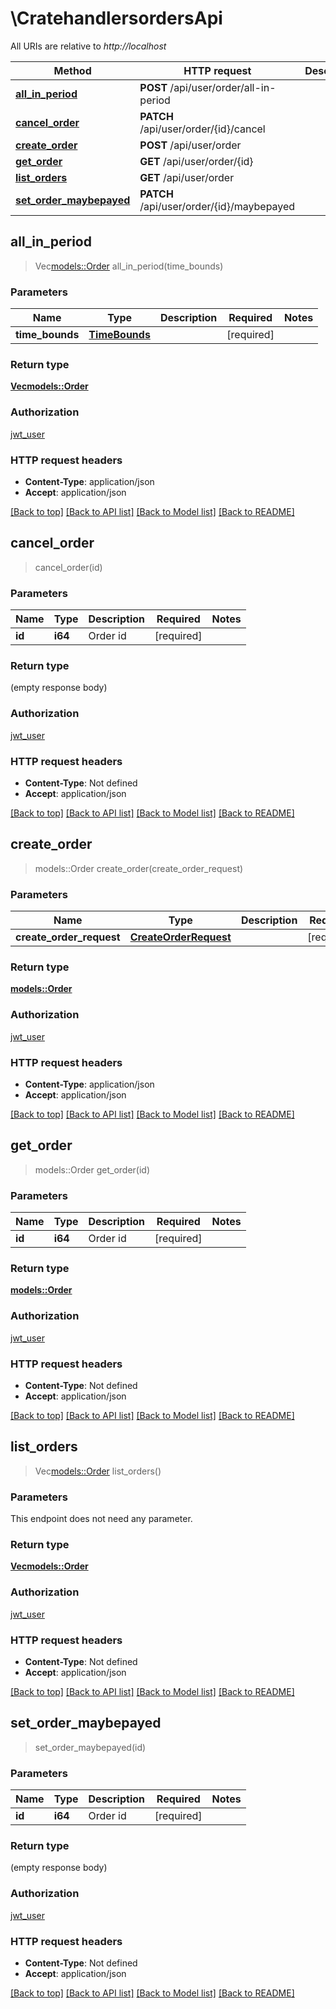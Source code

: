 # \CratehandlersordersApi

All URIs are relative to *http://localhost*

Method | HTTP request | Description
------------- | ------------- | -------------
[**all_in_period**](CratehandlersordersApi.md#all_in_period) | **POST** /api/user/order/all-in-period | 
[**cancel_order**](CratehandlersordersApi.md#cancel_order) | **PATCH** /api/user/order/{id}/cancel | 
[**create_order**](CratehandlersordersApi.md#create_order) | **POST** /api/user/order | 
[**get_order**](CratehandlersordersApi.md#get_order) | **GET** /api/user/order/{id} | 
[**list_orders**](CratehandlersordersApi.md#list_orders) | **GET** /api/user/order | 
[**set_order_maybepayed**](CratehandlersordersApi.md#set_order_maybepayed) | **PATCH** /api/user/order/{id}/maybepayed | 



## all_in_period

> Vec<models::Order> all_in_period(time_bounds)


### Parameters


Name | Type | Description  | Required | Notes
------------- | ------------- | ------------- | ------------- | -------------
**time_bounds** | [**TimeBounds**](TimeBounds.md) |  | [required] |

### Return type

[**Vec<models::Order>**](Order.md)

### Authorization

[jwt_user](../README.md#jwt_user)

### HTTP request headers

- **Content-Type**: application/json
- **Accept**: application/json

[[Back to top]](#) [[Back to API list]](../README.md#documentation-for-api-endpoints) [[Back to Model list]](../README.md#documentation-for-models) [[Back to README]](../README.md)


## cancel_order

> cancel_order(id)


### Parameters


Name | Type | Description  | Required | Notes
------------- | ------------- | ------------- | ------------- | -------------
**id** | **i64** | Order id | [required] |

### Return type

 (empty response body)

### Authorization

[jwt_user](../README.md#jwt_user)

### HTTP request headers

- **Content-Type**: Not defined
- **Accept**: application/json

[[Back to top]](#) [[Back to API list]](../README.md#documentation-for-api-endpoints) [[Back to Model list]](../README.md#documentation-for-models) [[Back to README]](../README.md)


## create_order

> models::Order create_order(create_order_request)


### Parameters


Name | Type | Description  | Required | Notes
------------- | ------------- | ------------- | ------------- | -------------
**create_order_request** | [**CreateOrderRequest**](CreateOrderRequest.md) |  | [required] |

### Return type

[**models::Order**](Order.md)

### Authorization

[jwt_user](../README.md#jwt_user)

### HTTP request headers

- **Content-Type**: application/json
- **Accept**: application/json

[[Back to top]](#) [[Back to API list]](../README.md#documentation-for-api-endpoints) [[Back to Model list]](../README.md#documentation-for-models) [[Back to README]](../README.md)


## get_order

> models::Order get_order(id)


### Parameters


Name | Type | Description  | Required | Notes
------------- | ------------- | ------------- | ------------- | -------------
**id** | **i64** | Order id | [required] |

### Return type

[**models::Order**](Order.md)

### Authorization

[jwt_user](../README.md#jwt_user)

### HTTP request headers

- **Content-Type**: Not defined
- **Accept**: application/json

[[Back to top]](#) [[Back to API list]](../README.md#documentation-for-api-endpoints) [[Back to Model list]](../README.md#documentation-for-models) [[Back to README]](../README.md)


## list_orders

> Vec<models::Order> list_orders()


### Parameters

This endpoint does not need any parameter.

### Return type

[**Vec<models::Order>**](Order.md)

### Authorization

[jwt_user](../README.md#jwt_user)

### HTTP request headers

- **Content-Type**: Not defined
- **Accept**: application/json

[[Back to top]](#) [[Back to API list]](../README.md#documentation-for-api-endpoints) [[Back to Model list]](../README.md#documentation-for-models) [[Back to README]](../README.md)


## set_order_maybepayed

> set_order_maybepayed(id)


### Parameters


Name | Type | Description  | Required | Notes
------------- | ------------- | ------------- | ------------- | -------------
**id** | **i64** | Order id | [required] |

### Return type

 (empty response body)

### Authorization

[jwt_user](../README.md#jwt_user)

### HTTP request headers

- **Content-Type**: Not defined
- **Accept**: application/json

[[Back to top]](#) [[Back to API list]](../README.md#documentation-for-api-endpoints) [[Back to Model list]](../README.md#documentation-for-models) [[Back to README]](../README.md)

